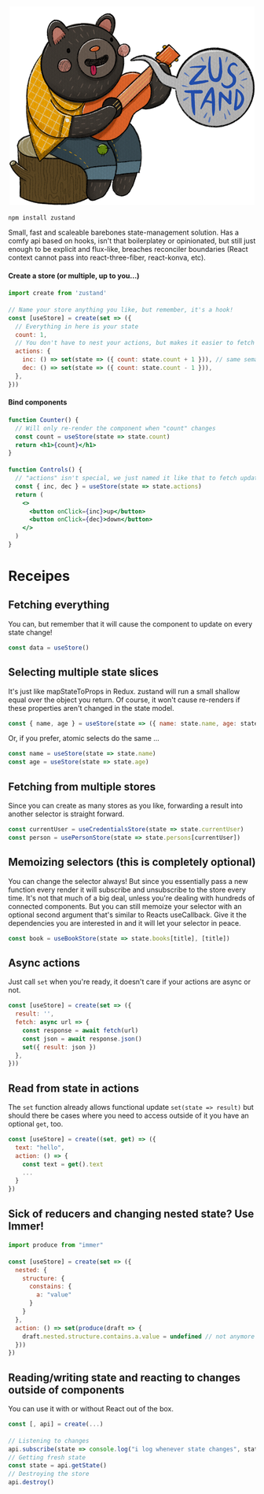 <p align="center">
  <img width="500" src="bear.png" />
</p>

    npm install zustand

Small, fast and scaleable barebones state-management solution. Has a comfy api based on hooks, isn't that boilerplatey or opinionated, but still just enough to be explicit and flux-like, breaches reconciler boundaries (React context cannot pass into react-three-fiber, react-konva, etc).

#### Create a store (or multiple, up to you...)

```jsx
import create from 'zustand'

// Name your store anything you like, but remember, it's a hook!
const [useStore] = create(set => ({
  // Everything in here is your state
  count: 1,
  // You don't have to nest your actions, but makes it easier to fetch them later on
  actions: {
    inc: () => set(state => ({ count: state.count + 1 })), // same semantics as setState
    dec: () => set(state => ({ count: state.count - 1 })),
  },
}))
```

#### Bind components

```jsx
function Counter() {
  // Will only re-render the component when "count" changes
  const count = useStore(state => state.count)
  return <h1>{count}</h1>
}

function Controls() {
  // "actions" isn't special, we just named it like that to fetch updaters easier 
  const { inc, dec } = useStore(state => state.actions)
  return (
    <>
      <button onClick={inc}>up</button>
      <button onClick={dec}>down</button>
    </>
  )
}
```

# Receipes

## Fetching everything

You can, but remember that it will cause the component to update on every state change!

```jsx
const data = useStore()
```

## Selecting multiple state slices

It's just like mapStateToProps in Redux. zustand will run a small shallow equal over the object you return. Of course, it won't cause re-renders if these properties aren't changed in the state model.

```jsx
const { name, age } = useStore(state => ({ name: state.name, age: state.age }))
```

Or, if you prefer, atomic selects do the same ...

```jsx
const name = useStore(state => state.name)
const age = useStore(state => state.age)
```

## Fetching from multiple stores

Since you can create as many stores as you like, forwarding a result into another selector is straight forward.

```jsx
const currentUser = useCredentialsStore(state => state.currentUser)
const person = usePersonStore(state => state.persons[currentUser])
```

## Memoizing selectors (this is completely optional)

You can change the selector always! But since you essentially pass a new function every render it will subscribe and unsubscribe to the store every time. It's not that much of a big deal, unless you're dealing with hundreds of connected components. But you can still memoize your selector with an optional second argument that's similar to Reacts useCallback. Give it the dependencies you are interested in and it will let your selector in peace.

```jsx
const book = useBookStore(state => state.books[title], [title])
```

## Async actions

Just call `set` when you're ready, it doesn't care if your actions are async or not.

```jsx
const [useStore] = create(set => ({
  result: '',
  fetch: async url => {
    const response = await fetch(url)
    const json = await response.json()
    set({ result: json })
  },
}))
```

## Read from state in actions

The `set` function already allows functional update `set(state => result)` but should there be cases where you need to access outside of it you have an optional `get`, too.

```jsx
const [useStore] = create((set, get) => ({
  text: "hello",
  action: () => {
    const text = get().text
    ...
  }
})
```

## Sick of reducers and changing nested state? Use Immer!

```jsx
import produce from "immer"

const [useStore] = create(set => ({
  nested: {
    structure: {
      constains: {
        a: "value"
      }
    }
  },
  action: () => set(produce(draft => {
    draft.nested.structure.contains.a.value = undefined // not anymore ...
  }))
})
```

## Reading/writing state and reacting to changes outside of components

You can use it with or without React out of the box.

```jsx
const [, api] = create(...)

// Listening to changes
api.subscribe(state => console.log("i log whenever state changes", state))
// Getting fresh state
const state = api.getState()
// Destroying the store
api.destroy()
```
